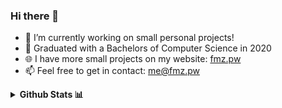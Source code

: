 ### Hi there 👋

- 🔭 I’m currently working on small personal projects!
- 🌱 Graduated with a Bachelors of Computer Science in 2020
- 🌐 I have more small projects on my website: [fmz.pw](https://fmz.pw)
- 📫 Feel free to get in contact: <me@fmz.pw>
<details>
	<summary><b> Github Stats 📊 </b></summary>

![Top Langs](https://github-readme-stats.vercel.app/api/top-langs/?username=frankmarazita&layout=compact&hide=C&hide_border=true&count_private=true)
![Stats](https://github-readme-stats.vercel.app/api?username=frankmarazita&count_private=true&hide=stars,issues,contribs&hide_border=true&hide_rank=true&custom_title=Frank's%20GitHub%20Stats)
</details>
